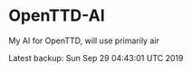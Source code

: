 # OpenTTD-AI
My AI for OpenTTD, will use primarily air

Latest backup: Sun Sep 29 04:43:01 UTC 2019
